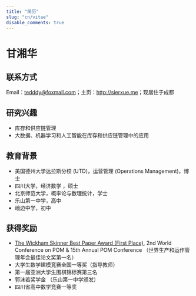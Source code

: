 ```yaml
---
title: "简历"
slug: "cn/vitae"
disable_comments: true
---
```


# 甘湘华

## 联系方式

Email：tedddy@foxmail.com；主页：<http://sierxue.me>；现居住于成都

## 研究兴趣

- 库存和供应链管理
- 大数据、机器学习和人工智能在库存和供应链管理中的应用

## 教育背景

- 美国德州大学达拉斯分校 (UTD)，运营管理 (Operations Management)，博士
- 四川大学，经济数学 ，硕士
- 北京师范大学，概率论与数理统计，学士
- 乐山第一中学，高中
- 峨边中学，初中

## 获得奖励

- [The Wickham Skinner Best Paper Award (First Place)](http://www.poms.org/2009/02/best_unpublished_paper_awards.html), 2nd World Conference on POM & 15th Annual POM Conference （世界生产和运作管理年会最佳论文奖第一名）
- 大学生数学建模竞赛全国一等奖（指导教师）
- 第一届亚洲大学生围棋锦标赛第三名
- 郭沫若奖学金 （乐山第一中学颁发）
- 四川省高中数学竞赛一等奖
